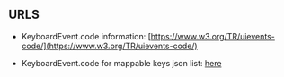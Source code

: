 ## URLS

* KeyboardEvent.code information: [https://www.w3.org/TR/uievents-code/](https://www.w3.org/TR/uievents-code/)

* KeyboardEvent.code for mappable keys json list: [here](./KeyboardEvent.code.mappings.json)

